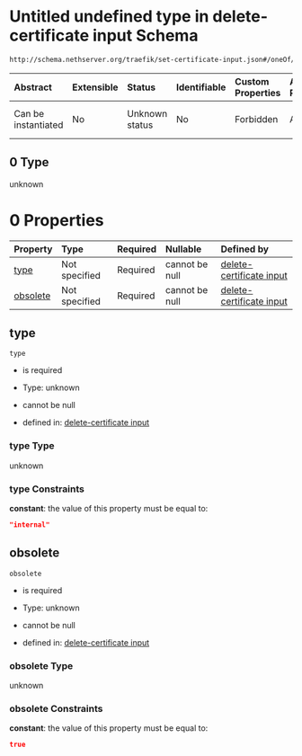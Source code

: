 # Untitled undefined type in delete-certificate input Schema

```txt
http://schema.nethserver.org/traefik/set-certificate-input.json#/oneOf/0
```



| Abstract            | Extensible | Status         | Identifiable | Custom Properties | Additional Properties | Access Restrictions | Defined In                                                                                |
| :------------------ | :--------- | :------------- | :----------- | :---------------- | :-------------------- | :------------------ | :---------------------------------------------------------------------------------------- |
| Can be instantiated | No         | Unknown status | No           | Forbidden         | Allowed               | none                | [set-certificate-input.json\*](traefik/set-certificate-input.json "open original schema") |

## 0 Type

unknown

# 0 Properties

| Property              | Type          | Required | Nullable       | Defined by                                                                                                                                                                      |
| :-------------------- | :------------ | :------- | :------------- | :------------------------------------------------------------------------------------------------------------------------------------------------------------------------------ |
| [type](#type)         | Not specified | Required | cannot be null | [delete-certificate input](set-certificate-input-oneof-0-properties-type.md "http://schema.nethserver.org/traefik/set-certificate-input.json#/oneOf/0/properties/type")         |
| [obsolete](#obsolete) | Not specified | Required | cannot be null | [delete-certificate input](set-certificate-input-oneof-0-properties-obsolete.md "http://schema.nethserver.org/traefik/set-certificate-input.json#/oneOf/0/properties/obsolete") |

## type



`type`

* is required

* Type: unknown

* cannot be null

* defined in: [delete-certificate input](set-certificate-input-oneof-0-properties-type.md "http://schema.nethserver.org/traefik/set-certificate-input.json#/oneOf/0/properties/type")

### type Type

unknown

### type Constraints

**constant**: the value of this property must be equal to:

```json
"internal"
```

## obsolete



`obsolete`

* is required

* Type: unknown

* cannot be null

* defined in: [delete-certificate input](set-certificate-input-oneof-0-properties-obsolete.md "http://schema.nethserver.org/traefik/set-certificate-input.json#/oneOf/0/properties/obsolete")

### obsolete Type

unknown

### obsolete Constraints

**constant**: the value of this property must be equal to:

```json
true
```
